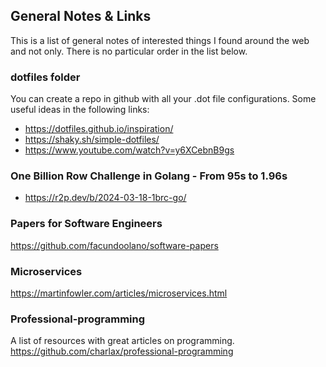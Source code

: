 ## General Notes & Links

This is a list of general notes of interested things I found around the web and not only. There is no particular order in the list below.

### dotfiles folder

You can create a repo in github with all your .dot file configurations. Some
useful ideas in the following links:

- https://dotfiles.github.io/inspiration/
- https://shaky.sh/simple-dotfiles/
- https://www.youtube.com/watch?v=y6XCebnB9gs

### One Billion Row Challenge in Golang - From 95s to 1.96s

- https://r2p.dev/b/2024-03-18-1brc-go/

### Papers for Software Engineers
https://github.com/facundoolano/software-papers

### Microservices
https://martinfowler.com/articles/microservices.html

### Professional-programming
A list of resources with great articles on programming.
https://github.com/charlax/professional-programming
